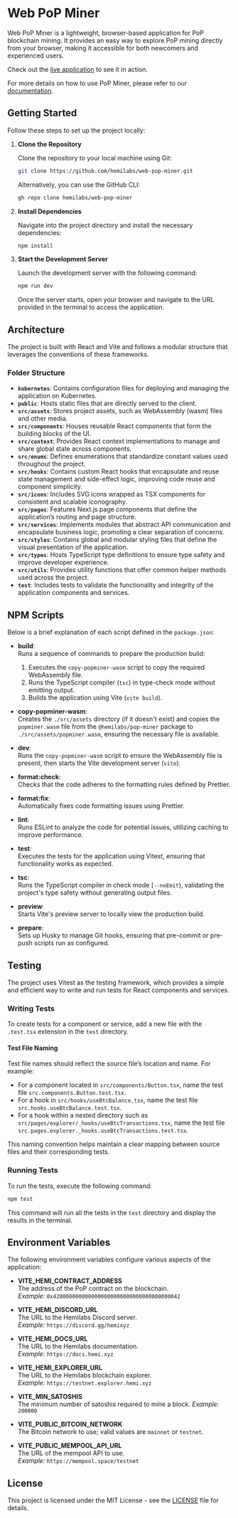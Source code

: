 # Web PoP Miner

Web PoP Miner is a lightweight, browser-based application for PoP blockchain mining. It provides an easy way to explore PoP mining directly from your browser, making it accessible for both newcomers and experienced users.

Check out the [live application](https://pop-miner.hemi.xyz/) to see it in action.

For more details on how to use PoP Miner, please refer to our [documentation](https://docs.hemi.xyz).

## Getting Started

Follow these steps to set up the project locally:

1. **Clone the Repository**

   Clone the repository to your local machine using Git:

   ```sh
   git clone https://github.com/hemilabs/web-pop-miner.git
   ```

   Alternatively, you can use the GitHub CLI:

   ```sh
   gh repo clone hemilabs/web-pop-miner
   ```

2. **Install Dependencies**

   Navigate into the project directory and install the necessary dependencies:

   ```sh
   npm install
   ```

3. **Start the Development Server**

   Launch the development server with the following command:

   ```sh
   npm run dev
   ```

   Once the server starts, open your browser and navigate to the URL provided in the terminal to access the application.

## Architecture

The project is built with React and Vite and follows a modular structure that leverages the conventions of these frameworks.

### Folder Structure

- **`kubernetes`**: Contains configuration files for deploying and managing the application on Kubernetes.
- **`public`**: Hosts static files that are directly served to the client.
- **`src/assets`**: Stores project assets, such as WebAssembly (wasm) files and other media.
- **`src/components`**: Houses reusable React components that form the building blocks of the UI.
- **`src/context`**: Provides React context implementations to manage and share global state across components.
- **`src/enums`**: Defines enumerations that standardize constant values used throughout the project.
- **`src/hooks`**: Contains custom React hooks that encapsulate and reuse state management and side-effect logic, improving code reuse and component simplicity.
- **`src/icons`**: Includes SVG icons wrapped as TSX components for consistent and scalable iconography.
- **`src/pages`**: Features Next.js page components that define the application’s routing and page structure.
- **`src/services`**: Implements modules that abstract API communication and encapsulate business logic, promoting a clear separation of concerns.
- **`src/styles`**: Contains global and modular styling files that define the visual presentation of the application.
- **`src/types`**: Hosts TypeScript type definitions to ensure type safety and improve developer experience.
- **`src/utils`**: Provides utility functions that offer common helper methods used across the project.
- **`test`**: Includes tests to validate the functionality and integrity of the application components and services.

## NPM Scripts

Below is a brief explanation of each script defined in the `package.json`:

- **build**:  
  Runs a sequence of commands to prepare the production build:

  1. Executes the `copy-popminer-wasm` script to copy the required WebAssembly file.
  2. Runs the TypeScript compiler (`tsc`) in type-check mode without emitting output.
  3. Builds the application using Vite (`vite build`).

- **copy-popminer-wasm**:  
  Creates the `./src/assets` directory (if it doesn't exist) and copies the `popminer.wasm` file from the `@hemilabs/pop-miner` package to `./src/assets/popminer.wasm`, ensuring the necessary file is available.

- **dev**:  
  Runs the `copy-popminer-wasm` script to ensure the WebAssembly file is present, then starts the Vite development server (`vite`).

- **format:check**:  
  Checks that the code adheres to the formatting rules defined by Prettier.

- **format:fix**:  
  Automatically fixes code formatting issues using Prettier.

- **lint**:  
  Runs ESLint to analyze the code for potential issues, utilizing caching to improve performance.

- **test**:  
  Executes the tests for the application using Vitest, ensuring that functionality works as expected.

- **tsc**:  
  Runs the TypeScript compiler in check mode (`--noEmit`), validating the project's type safety without generating output files.

- **preview**:  
  Starts Vite's preview server to locally view the production build.

- **prepare**:  
  Sets up Husky to manage Git hooks, ensuring that pre-commit or pre-push scripts run as configured.

## Testing

The project uses Vitest as the testing framework, which provides a simple and efficient way to write and run tests for React components and services.

### Writing Tests

To create tests for a component or service, add a new file with the `.test.tsx` extension in the `test` directory.

#### Test File Naming

Test file names should reflect the source file’s location and name. For example:

- For a component located in `src/components/Button.tsx`, name the test file `src.components.Button.test.tsx`.
- For a hook in `src/hooks/useBtcBalance.tsx`, name the test file `src.hooks.useBtcBalance.test.tsx`.
- For a hook within a nested directory such as `src/pages/explorer/_hooks/useBtcTransactions.tsx`, name the test file `src.pages.explorer._hooks.useBtcTransactions.test.tsx`.

This naming convention helps maintain a clear mapping between source files and their corresponding tests.

### Running Tests

To run the tests, execute the following command:

```sh
npm test
```

This command will run all the tests in the `test` directory and display the results in the terminal.

## Environment Variables

The following environment variables configure various aspects of the application:

- **VITE_HEMI_CONTRACT_ADDRESS**  
  The address of the PoP contract on the blockchain.  
  _Example:_ `0x4200000000000000000000000000000000000042`

- **VITE_HEMI_DISCORD_URL**  
  The URL to the Hemilabs Discord server.  
  _Example:_ `https://discord.gg/hemixyz`

- **VITE_HEMI_DOCS_URL**  
  The URL to the Hemilabs documentation.  
  _Example:_ `https://docs.hemi.xyz`

- **VITE_HEMI_EXPLORER_URL**  
  The URL to the Hemilabs blockchain explorer.  
  _Example:_ `https://testnet.explorer.hemi.xyz`

- **VITE_MIN_SATOSHIS**  
  The minimum number of satoshis required to mine a block.
  _Example:_ `200000`

- **VITE_PUBLIC_BITCOIN_NETWORK**  
  The Bitcoin network to use; valid values are `mainnet` or `testnet`.

- **VITE_PUBLIC_MEMPOOL_API_URL**  
  The URL of the mempool API to use.  
  _Example:_ `https://mempool.space/testnet`

## License

This project is licensed under the MIT License - see the [LICENSE](./LICENSE) file for details.
